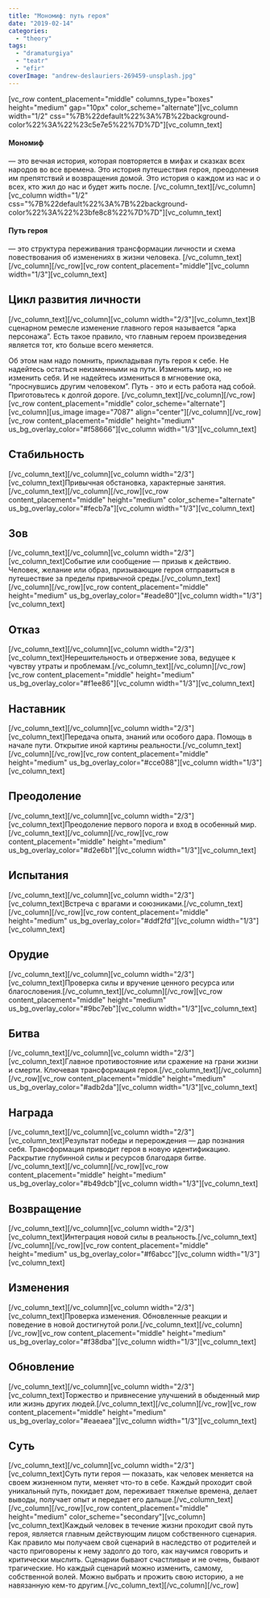 ```yaml
---
title: "Мономиф: путь героя"
date: "2019-02-14"
categories: 
  - "theory"
tags: 
  - "dramaturgiya"
  - "teatr"
  - "efir"
coverImage: "andrew-deslauriers-269459-unsplash.jpg"
---
```


\[vc\_row content\_placement="middle" columns\_type="boxes" height="medium" gap="10px" color\_scheme="alternate"\]\[vc\_column width="1/2" css="%7B%22default%22%3A%7B%22background-color%22%3A%22%23c5e7e5%22%7D%7D"\]\[vc\_column\_text\]

#### **Мономиф**

— это вечная история, которая повторяется в мифах и сказках всех народов во все времена. Это история путешествия героя, преодоления им препятствий и возвращения домой. Это история о каждом из нас и о всех, кто жил до нас и будет жить после. \[/vc\_column\_text\]\[/vc\_column\]\[vc\_column width="1/2" css="%7B%22default%22%3A%7B%22background-color%22%3A%22%23bfe8c8%22%7D%7D"\]\[vc\_column\_text\]

#### **Путь героя**

— это структура переживания трансформации личности и схема повествования об изменениях в жизни человека. \[/vc\_column\_text\]\[/vc\_column\]\[/vc\_row\]\[vc\_row content\_placement="middle"\]\[vc\_column width="1/3"\]\[vc\_column\_text\]

## Цикл развития личности

\[/vc\_column\_text\]\[/vc\_column\]\[vc\_column width="2/3"\]\[vc\_column\_text\]В сценарном ремесле изменение главного героя называется “арка персонажа”. Есть такое правило, что главным героем произведения является тот, кто больше всего меняется.

Об этом нам надо помнить, прикладывая путь героя к себе. Не надейтесь остаться неизменными на пути. Изменить мир, но не изменить себя. И не надейтесь измениться в мгновение ока, “проснувшись другим человеком”. Путь - это и есть работа над собой. Приготовьтесь к долгой дороге. \[/vc\_column\_text\]\[/vc\_column\]\[/vc\_row\]\[vc\_row content\_placement="middle" color\_scheme="alternate"\]\[vc\_column\]\[us\_image image="7087" align="center"\]\[/vc\_column\]\[/vc\_row\]\[vc\_row content\_placement="middle" height="medium" us\_bg\_overlay\_color="#f58666"\]\[vc\_column width="1/3"\]\[vc\_column\_text\]

## Стабильность

\[/vc\_column\_text\]\[/vc\_column\]\[vc\_column width="2/3"\]\[vc\_column\_text\]Привычная обстановка, характерные занятия.\[/vc\_column\_text\]\[/vc\_column\]\[/vc\_row\]\[vc\_row content\_placement="middle" height="medium" color\_scheme="alternate" us\_bg\_overlay\_color="#fecb7a"\]\[vc\_column width="1/3"\]\[vc\_column\_text\]

## Зов

\[/vc\_column\_text\]\[/vc\_column\]\[vc\_column width="2/3"\]\[vc\_column\_text\]Событие или сообщение — призыв к действию. Человек, желание или образ, призывающие героя отправиться в путешествие за пределы привычной среды.\[/vc\_column\_text\]\[/vc\_column\]\[/vc\_row\]\[vc\_row content\_placement="middle" height="medium" us\_bg\_overlay\_color="#eade80"\]\[vc\_column width="1/3"\]\[vc\_column\_text\]

## Отказ

\[/vc\_column\_text\]\[/vc\_column\]\[vc\_column width="2/3"\]\[vc\_column\_text\]Нерешительность и отвержение зова, ведущее к чувству утраты и проблемам.\[/vc\_column\_text\]\[/vc\_column\]\[/vc\_row\]\[vc\_row content\_placement="middle" height="medium" us\_bg\_overlay\_color="#f1ee86"\]\[vc\_column width="1/3"\]\[vc\_column\_text\]

## Наставник

\[/vc\_column\_text\]\[/vc\_column\]\[vc\_column width="2/3"\]\[vc\_column\_text\]Передача опыта, знаний или особого дара. Помощь в начале пути. Открытие иной картины реальности.\[/vc\_column\_text\]\[/vc\_column\]\[/vc\_row\]\[vc\_row content\_placement="middle" height="medium" us\_bg\_overlay\_color="#cce088"\]\[vc\_column width="1/3"\]\[vc\_column\_text\]

## Преодоление

\[/vc\_column\_text\]\[/vc\_column\]\[vc\_column width="2/3"\]\[vc\_column\_text\]Преодоление первого порога и вход в особенный мир.\[/vc\_column\_text\]\[/vc\_column\]\[/vc\_row\]\[vc\_row content\_placement="middle" height="medium" us\_bg\_overlay\_color="#d2e6b1"\]\[vc\_column width="1/3"\]\[vc\_column\_text\]

## Испытания

\[/vc\_column\_text\]\[/vc\_column\]\[vc\_column width="2/3"\]\[vc\_column\_text\]Встреча с врагами и союзниками.\[/vc\_column\_text\]\[/vc\_column\]\[/vc\_row\]\[vc\_row content\_placement="middle" height="medium" us\_bg\_overlay\_color="#ddf2fd"\]\[vc\_column width="1/3"\]\[vc\_column\_text\]

## Орудие

\[/vc\_column\_text\]\[/vc\_column\]\[vc\_column width="2/3"\]\[vc\_column\_text\]Проверка силы и вручение ценного ресурса или благословения.\[/vc\_column\_text\]\[/vc\_column\]\[/vc\_row\]\[vc\_row content\_placement="middle" height="medium" us\_bg\_overlay\_color="#9bc7eb"\]\[vc\_column width="1/3"\]\[vc\_column\_text\]

## Битва

\[/vc\_column\_text\]\[/vc\_column\]\[vc\_column width="2/3"\]\[vc\_column\_text\]Главное противостояние или сражение на грани жизни и смерти. Ключевая трансформация героя.\[/vc\_column\_text\]\[/vc\_column\]\[/vc\_row\]\[vc\_row content\_placement="middle" height="medium" us\_bg\_overlay\_color="#adb2da"\]\[vc\_column width="1/3"\]\[vc\_column\_text\]

## Награда

\[/vc\_column\_text\]\[/vc\_column\]\[vc\_column width="2/3"\]\[vc\_column\_text\]Результат победы и перерождения — дар познания себя. Трансформация приводит героя в новую идентификацию. Раскрытие глубинной силы и ресурсов благодаря битве.\[/vc\_column\_text\]\[/vc\_column\]\[/vc\_row\]\[vc\_row content\_placement="middle" height="medium" us\_bg\_overlay\_color="#b49dcb"\]\[vc\_column width="1/3"\]\[vc\_column\_text\]

## Возвращение

\[/vc\_column\_text\]\[/vc\_column\]\[vc\_column width="2/3"\]\[vc\_column\_text\]Интеграция новой силы в реальность.\[/vc\_column\_text\]\[/vc\_column\]\[/vc\_row\]\[vc\_row content\_placement="middle" height="medium" us\_bg\_overlay\_color="#f6abcc"\]\[vc\_column width="1/3"\]\[vc\_column\_text\]

## Изменения

\[/vc\_column\_text\]\[/vc\_column\]\[vc\_column width="2/3"\]\[vc\_column\_text\]Проверка изменения. Обновленные реакции и поведение в новой достигнутой роли.\[/vc\_column\_text\]\[/vc\_column\]\[/vc\_row\]\[vc\_row content\_placement="middle" height="medium" us\_bg\_overlay\_color="#f38dba"\]\[vc\_column width="1/3"\]\[vc\_column\_text\]

## Обновление

\[/vc\_column\_text\]\[/vc\_column\]\[vc\_column width="2/3"\]\[vc\_column\_text\]Торжество и привнесение улучшений в обыденный мир или жизнь других людей.\[/vc\_column\_text\]\[/vc\_column\]\[/vc\_row\]\[vc\_row content\_placement="middle" height="medium" us\_bg\_overlay\_color="#eaeaea"\]\[vc\_column width="1/3"\]\[vc\_column\_text\]

## Суть

\[/vc\_column\_text\]\[/vc\_column\]\[vc\_column width="2/3"\]\[vc\_column\_text\]Суть пути героя — показать, как человек меняется на своем жизненном пути, меняет что-то в себе. Каждый проходит свой уникальный путь, покидает дом, переживает тяжелые времена, делает выводы, получает опыт и передает его дальше.\[/vc\_column\_text\]\[/vc\_column\]\[/vc\_row\]\[vc\_row content\_placement="middle" height="medium" color\_scheme="secondary"\]\[vc\_column\]\[vc\_column\_text\]Каждый человек в течение жизни проходит свой путь героя, является главным действующим лицом собственного сценария. Как правило мы получаем свой сценарий в наследство от родителей и часто приговорены к нему задолго до того, как научимся говорить и критически мыслить. Сценарии бывают счастливые и не очень, бывают трагические. Но каждый сценарий можно изменить, самому, собственной волей. Можно выбрать и прожить свою историю, а не навязанную кем-то другим.\[/vc\_column\_text\]\[/vc\_column\]\[/vc\_row\]
